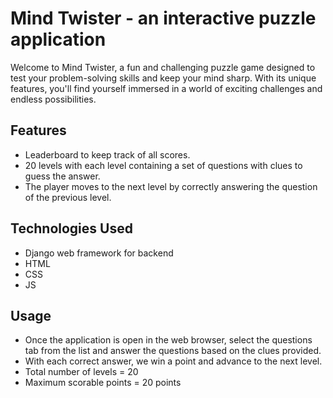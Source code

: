 # Mind Twister - an interactive puzzle application

Welcome to Mind Twister, a fun and challenging puzzle game designed to test your problem-solving skills and keep your mind sharp. With its unique features, you'll find yourself immersed in a world of exciting challenges and endless possibilities.

## Features

* Leaderboard to keep track of all scores.
* 20 levels with each level containing a set of questions with clues to guess the answer.
* The player moves to the next level by correctly answering the question of the previous level. 

## Technologies Used

* Django web framework for backend
* HTML
* CSS 
* JS

## Usage

* Once the application is open in the web browser, select the questions tab from the list and answer the questions based on the clues provided. 
* With each correct answer, we win a point and advance to the next level.
* Total number of levels = 20
* Maximum scorable points = 20 points

